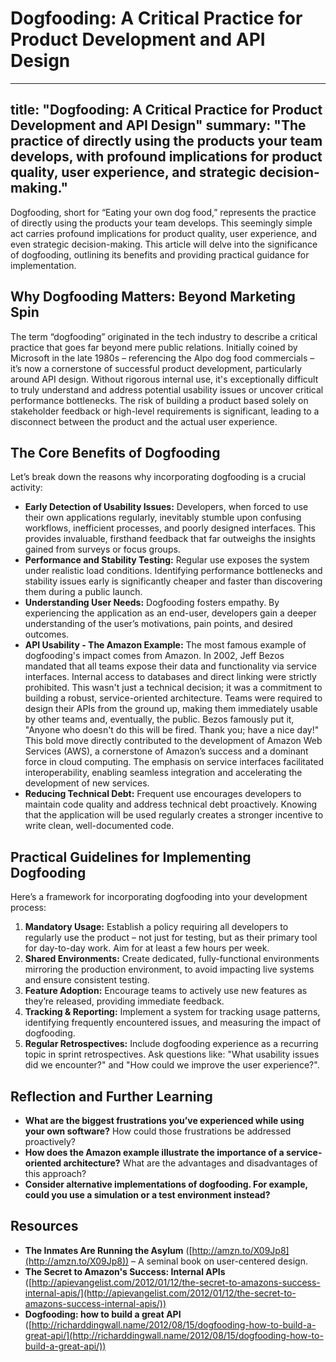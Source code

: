 # Dogfooding: A Critical Practice for Product Development and API Design

---
title: "Dogfooding: A Critical Practice for Product Development and API Design"
summary: "The practice of directly using the products your team develops, with profound implications for product quality, user experience, and strategic decision-making."
---

Dogfooding, short for “Eating your own dog food,” represents the practice of directly using the products your team develops. This seemingly simple act carries profound implications for product quality, user experience, and even strategic decision-making. This article will delve into the significance of dogfooding, outlining its benefits and providing practical guidance for implementation.

## Why Dogfooding Matters: Beyond Marketing Spin

The term “dogfooding” originated in the tech industry to describe a critical practice that goes far beyond mere public relations. Initially coined by Microsoft in the late 1980s – referencing the Alpo dog food commercials – it’s now a cornerstone of successful product development, particularly around API design. Without rigorous internal use, it's exceptionally difficult to truly understand and address potential usability issues or uncover critical performance bottlenecks. The risk of building a product based solely on stakeholder feedback or high-level requirements is significant, leading to a disconnect between the product and the actual user experience.

## The Core Benefits of Dogfooding

Let’s break down the reasons why incorporating dogfooding is a crucial activity:

- **Early Detection of Usability Issues:** Developers, when forced to use their own applications regularly, inevitably stumble upon confusing workflows, inefficient processes, and poorly designed interfaces. This provides invaluable, firsthand feedback that far outweighs the insights gained from surveys or focus groups.
- **Performance and Stability Testing:** Regular use exposes the system under realistic load conditions. Identifying performance bottlenecks and stability issues early is significantly cheaper and faster than discovering them during a public launch.
- **Understanding User Needs:** Dogfooding fosters empathy. By experiencing the application as an end-user, developers gain a deeper understanding of the user’s motivations, pain points, and desired outcomes.
- **API Usability - The Amazon Example:** The most famous example of dogfooding's impact comes from Amazon. In 2002, Jeff Bezos mandated that all teams expose their data and functionality via service interfaces. Internal access to databases and direct linking were strictly prohibited. This wasn't just a technical decision; it was a commitment to building a robust, service-oriented architecture. Teams were required to design their APIs from the ground up, making them immediately usable by other teams and, eventually, the public. Bezos famously put it, "Anyone who doesn't do this will be fired. Thank you; have a nice day!" This bold move directly contributed to the development of Amazon Web Services (AWS), a cornerstone of Amazon’s success and a dominant force in cloud computing. The emphasis on service interfaces facilitated interoperability, enabling seamless integration and accelerating the development of new services.
- **Reducing Technical Debt:** Frequent use encourages developers to maintain code quality and address technical debt proactively. Knowing that the application will be used regularly creates a stronger incentive to write clean, well-documented code.

## Practical Guidelines for Implementing Dogfooding

Here’s a framework for incorporating dogfooding into your development process:

1. **Mandatory Usage:** Establish a policy requiring all developers to regularly use the product – not just for testing, but as their primary tool for day-to-day work. Aim for at least a few hours per week.
2. **Shared Environments:** Create dedicated, fully-functional environments mirroring the production environment, to avoid impacting live systems and ensure consistent testing.
3. **Feature Adoption:** Encourage teams to actively use new features as they’re released, providing immediate feedback.
4. **Tracking & Reporting:** Implement a system for tracking usage patterns, identifying frequently encountered issues, and measuring the impact of dogfooding.
5. **Regular Retrospectives:** Include dogfooding experience as a recurring topic in sprint retrospectives. Ask questions like: "What usability issues did we encounter?" and "How could we improve the user experience?".

## Reflection and Further Learning

- **What are the biggest frustrations you’ve experienced while using your own software?** How could those frustrations be addressed proactively?
- **How does the Amazon example illustrate the importance of a service-oriented architecture?** What are the advantages and disadvantages of this approach?
- **Consider alternative implementations of dogfooding. For example, could you use a simulation or a test environment instead?**

## Resources

- **The Inmates Are Running the Asylum** ([http://amzn.to/X09Jp8](http://amzn.to/X09Jp8)) – A seminal book on user-centered design.
- **The Secret to Amazon's Success: Internal APIs** ([http://apievangelist.com/2012/01/12/the-secret-to-amazons-success-internal-apis/](http://apievangelist.com/2012/01/12/the-secret-to-amazons-success-internal-apis/))
- **Dogfooding: how to build a great API** ([http://richarddingwall.name/2012/08/15/dogfooding-how-to-build-a-great-api/](http://richarddingwall.name/2012/08/15/dogfooding-how-to-build-a-great-api/))
